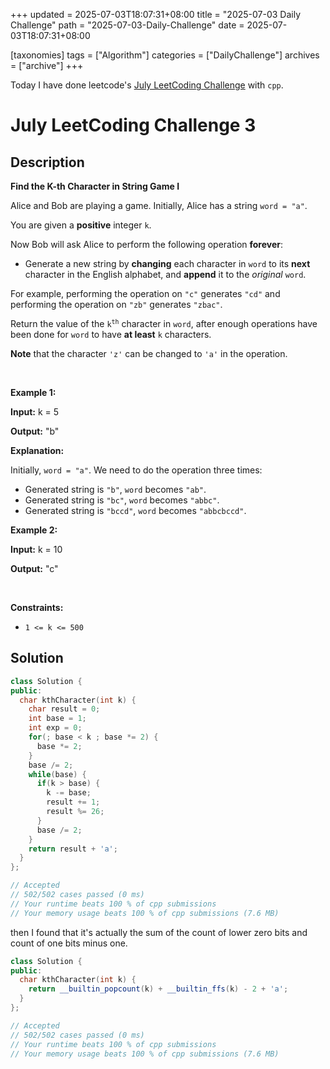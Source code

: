 +++
updated = 2025-07-03T18:07:31+08:00
title = "2025-07-03 Daily Challenge"
path = "2025-07-03-Daily-Challenge"
date = 2025-07-03T18:07:31+08:00

[taxonomies]
tags = ["Algorithm"]
categories = ["DailyChallenge"]
archives = ["archive"]
+++

Today I have done leetcode's [July LeetCoding Challenge](https://leetcode.com/problems/find-the-k-th-character-in-string-game-i/) with `cpp`.

<!-- more -->

# July LeetCoding Challenge 3

## Description

**Find the K-th Character in String Game I**

<p>Alice and Bob are playing a game. Initially, Alice has a string <code>word = &quot;a&quot;</code>.</p>

<p>You are given a <strong>positive</strong> integer <code>k</code>.</p>

<p>Now Bob will ask Alice to perform the following operation <strong>forever</strong>:</p>

<ul>
	<li>Generate a new string by <strong>changing</strong> each character in <code>word</code> to its <strong>next</strong> character in the English alphabet, and <strong>append</strong> it to the <em>original</em> <code>word</code>.</li>
</ul>

<p>For example, performing the operation on <code>&quot;c&quot;</code> generates <code>&quot;cd&quot;</code> and performing the operation on <code>&quot;zb&quot;</code> generates <code>&quot;zbac&quot;</code>.</p>

<p>Return the value of the <code>k<sup>th</sup></code> character in <code>word</code>, after enough operations have been done for <code>word</code> to have <strong>at least</strong> <code>k</code> characters.</p>

<p><strong>Note</strong> that the character <code>&#39;z&#39;</code> can be changed to <code>&#39;a&#39;</code> in the operation.</p>

<p>&nbsp;</p>
<p><strong class="example">Example 1:</strong></p>

<div class="example-block">
<p><strong>Input:</strong> <span class="example-io">k = 5</span></p>

<p><strong>Output:</strong> <span class="example-io">&quot;b&quot;</span></p>

<p><strong>Explanation:</strong></p>

<p>Initially, <code>word = &quot;a&quot;</code>. We need to do the operation three times:</p>

<ul>
	<li>Generated string is <code>&quot;b&quot;</code>, <code>word</code> becomes <code>&quot;ab&quot;</code>.</li>
	<li>Generated string is <code>&quot;bc&quot;</code>, <code>word</code> becomes <code>&quot;abbc&quot;</code>.</li>
	<li>Generated string is <code>&quot;bccd&quot;</code>, <code>word</code> becomes <code>&quot;abbcbccd&quot;</code>.</li>
</ul>
</div>

<p><strong class="example">Example 2:</strong></p>

<div class="example-block">
<p><strong>Input:</strong> <span class="example-io">k = 10</span></p>

<p><strong>Output:</strong> <span class="example-io">&quot;c&quot;</span></p>
</div>

<p>&nbsp;</p>
<p><strong>Constraints:</strong></p>

<ul>
	<li><code>1 &lt;= k &lt;= 500</code></li>
</ul>


## Solution

``` cpp
class Solution {
public:
  char kthCharacter(int k) {
    char result = 0;
    int base = 1;
    int exp = 0;
    for(; base < k ; base *= 2) {
      base *= 2;
    }
    base /= 2;
    while(base) {
      if(k > base) {
        k -= base;
        result += 1;
        result %= 26;
      }
      base /= 2;
    }
    return result + 'a';
  }
};

// Accepted
// 502/502 cases passed (0 ms)
// Your runtime beats 100 % of cpp submissions
// Your memory usage beats 100 % of cpp submissions (7.6 MB)
```

then I found that it's actually the sum of the count of lower zero bits and count of one bits minus one.

``` cpp
class Solution {
public:
  char kthCharacter(int k) {
    return __builtin_popcount(k) + __builtin_ffs(k) - 2 + 'a';
  }
};

// Accepted
// 502/502 cases passed (0 ms)
// Your runtime beats 100 % of cpp submissions
// Your memory usage beats 100 % of cpp submissions (7.6 MB)
```
